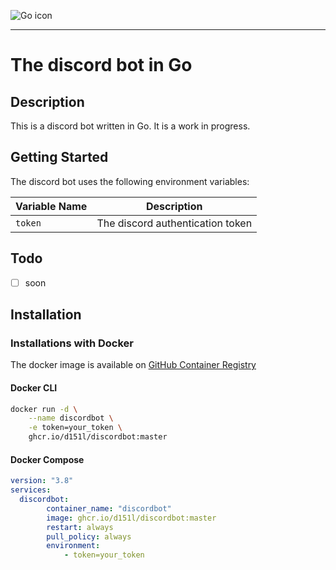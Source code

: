 ![Go icon](https://upload.wikimedia.org/wikipedia/commons/thumb/0/05/Go_Logo_Blue.svg/512px-Go_Logo_Blue.svg.png)

---

# The discord bot in Go

## Description

This is a discord bot written in Go. It is a work in progress.

## Getting Started

The discord bot uses the following environment variables:

| Variable Name | Description                      |
|---------------|----------------------------------|
| `token` | The discord authentication token |

## Todo
- [ ] soon

## Installation

### Installations with Docker

The docker image is available on [GitHub Container Registry](https://github.com/d151l/discordbot/pkgs/container/discordbot)

#### Docker CLI

```bash
docker run -d \
    --name discordbot \
    -e token=your_token \
    ghcr.io/d151l/discordbot:master
```

#### Docker Compose

```yaml
version: "3.8"
services:
  discordbot:
        container_name: "discordbot"
        image: ghcr.io/d151l/discordbot:master
        restart: always
        pull_policy: always
        environment:
            - token=your_token
```